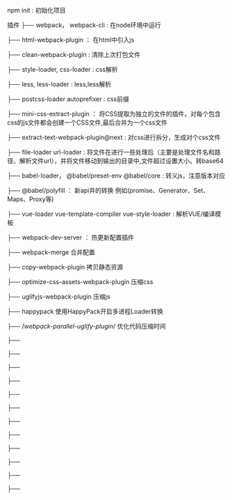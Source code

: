 npm init  :  初始化项目


插件
├── webpack， webpack-cli  :  在node环境中运行

├── html-webpack-plugin  ：  在html中引入js

├── clean-webpack-plugin  :  清除上次打包文件

├── style-loader, css-loader  :  css解析

├── less, less-loader  :  less,less解析

├── postcss-loader autoprefixer  :  css前缀

├── mini-css-extract-plugin  ：  将CSS提取为独立的文件的插件，对每个包含css的js文件都会创建一个CSS文件,最后合并为一个css文件

├── extract-text-webpack-plugin@next  :  对css进行拆分，生成对个css文件

├── file-loader url-loader  :  将文件在进行一些处理后（主要是处理文件名和路径、解析文件url），并将文件移动到输出的目录中,文件超过设置大小。转base64

├── babel-loader， @babel/preset-env @babel/core  :  转义js，注意版本对应

├── @babel/polyfill  ：  新api并的转换 例如(promise、Generator、Set、Maps、Proxy等)

├── vue-loader vue-template-compiler vue-style-loader  :  解析VUE/编译模板 

├── webpack-dev-server  ：  热更新配置插件

├── webpack-merge 合并配置

├── copy-webpack-plugin 拷贝静态资源

├── optimize-css-assets-webpack-plugin 压缩css

├── uglifyjs-webpack-plugin 压缩js

├── happypack   使用HappyPack开启多进程Loader转换

├── /*webpack-parallel-uglify-plugin*/   优化代码压缩时间

├── 

├── 

├── 

├── 

├── 

├── 

├── 

├── 

├── 

├── 

├── 

├── 